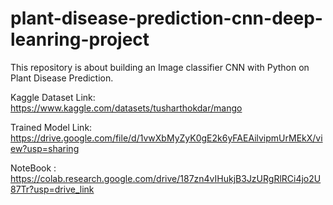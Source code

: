 # plant-disease-prediction-cnn-deep-leanring-project
This repository is about building an Image classifier CNN with Python on Plant Disease Prediction.

Kaggle Dataset Link: https://www.kaggle.com/datasets/tusharthokdar/mango

Trained Model Link: https://drive.google.com/file/d/1vwXbMyZyK0gE2k6yFAEAilvipmUrMEkX/view?usp=sharing

NoteBook : https://colab.research.google.com/drive/187zn4vIHukjB3JzURgRlRCi4jo2U87Tr?usp=drive_link
